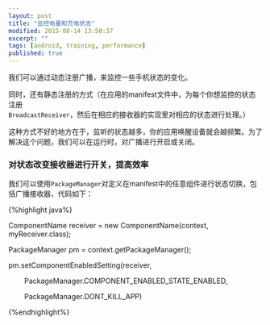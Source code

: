 ```yaml
---
layout: post
title: "监控电量和充电状态"
modified: 2015-08-14 13:50:37
excerpt: ""
tags: [android, training, performance]
published: true
---
```


我们可以通过动态注册广播，来监控一些手机状态的变化。

同时，还有静态注册的方式（在应用的manifest文件中，为每个你想监控的状态注册`BroadcastReceiver`，然后在相应的接收器的实现里对相应的状态进行处理。）

这种方式不好的地方在于，监听的状态越多，你的应用唤醒设备就会越频繁。为了解决这个问题，我们可以在运行时，对广播进行开启或关闭。

### 对状态改变接收器进行开关，提高效率

我们可以使用`PackageManager`对定义在manifest中的任意组件进行状态切换，包括广播接收器，代码如下：

{%highlight java%}

ComponentName receiver = new ComponentName(context, myReceiver.class);

PackageManager pm = context.getPackageManager();

pm.setComponentEnabledSetting(receiver,

        PackageManager.COMPONENT_ENABLED_STATE_ENABLED,

        PackageManager.DONT_KILL_APP)

{%endhighlight%}